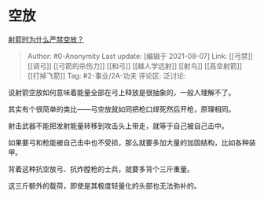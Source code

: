 # 空放
[射箭时为什么严禁空放？](https://www.zhihu.com/question/39936292/answer/2045182251)

> Author: #0-Anonymity
> Last update: [编辑于 2021-08-07]
> Link: [[弓禁]] [[调弓]] [[弓箭的杀伤力]] [[和弓]] [[越人学远射]] [[射鸟]] [[高空射箭]] [[打掉飞箭]]
> Tag: #2-事业/2A-功夫
> 评论区:
> 泛讨论:

说射箭空放如何意味着能量全部在弓上释放是很抽象的，一般人理解不了。

其实有个很简单的类比——弓空放就如同把枪口焊死然后开枪，原理相同。

射击武器不能把发射能量转移到攻击头上带走，就等于自己被自己击中。

如果要弓和枪能被自己击中也不受损，那么就要多加大量的加固结构，比如各种装甲。

背着这种抗空放弓、抗炸膛枪的士兵，就要多背个三斤重量。

这三斤额外的载荷，即使是其极度轻量化的头部也无法弥补的。

